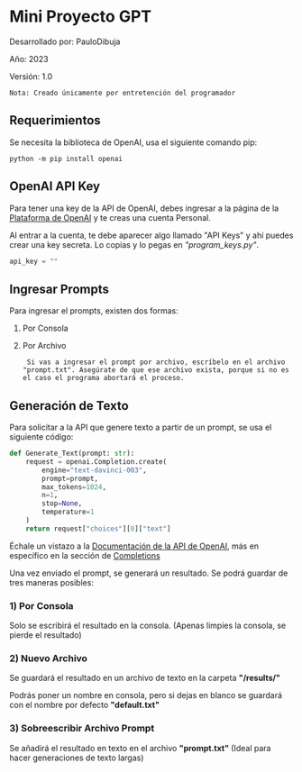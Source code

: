 # Mini Proyecto GPT

Desarrollado por: PauloDibuja

Año: 2023

Versión: 1.0

	Nota: Creado únicamente por entretención del programador

## Requerimientos

Se necesita la biblioteca de OpenAI, usa el siguiente comando pip:

```pip
python -m pip install openai
```

## OpenAI API Key

Para tener una key de la API de OpenAI, debes ingresar a la página de la [Plataforma de OpenAI](platform.openai.com) y te creas una cuenta Personal.

Al entrar a la cuenta, te debe aparecer algo llamado "API Keys" y ahí puedes crear una key secreta. Lo copias y lo pegas en *"program_keys.py"*.

```python
api_key = "" 
```

## Ingresar Prompts

Para ingresar el prompts, existen dos formas:

1. Por Consola

2. Por Archivo


		Si vas a ingresar el prompt por archivo, escríbelo en el archivo "prompt.txt". Asegúrate de que ese archivo exista, porque si no es el caso el programa abortará el proceso.


## Generación de Texto

Para solicitar a la API que genere texto a partir de un prompt, se usa el siguiente código:

```python
def Generate_Text(prompt: str):
	request = openai.Completion.create(
		engine="text-davinci-003",
		prompt=prompt,
		max_tokens=1024,
		n=1,
		stop=None,
		temperature=1
	)
	return request["choices"][0]["text"]
```

Échale un vistazo a la [Documentación de la API de OpenAI](https://platform.openai.com/docs/introduction), más en específico en la sección de [Completions](https://platform.openai.com/docs/api-reference/completions)

Una vez enviado el prompt, se generará un resultado. Se podrá guardar de tres maneras posibles:

### 1) Por Consola

Solo se escribirá el resultado en la consola. (Apenas limpies la consola, se pierde el resultado)

### 2) Nuevo Archivo

Se guardará el resultado en un archivo de texto en la carpeta **"/results/"**

Podrás poner un nombre en consola, pero si dejas en blanco se guardará con el nombre por defecto **"default.txt"**

### 3) Sobreescribir Archivo Prompt

Se añadirá el resultado en texto en el archivo **"prompt.txt"** (Ideal para hacer generaciones de texto largas)

